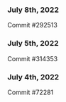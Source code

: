 ### July 8th, 2022

Commit #292513

### July 5th, 2022

Commit #314353


### July 4th, 2022

Commit #72281
